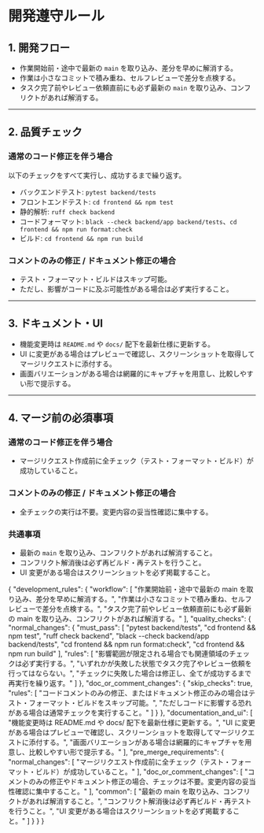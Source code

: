 # 開発遵守ルール

## 1. 開発フロー
- 作業開始前・途中で最新の `main` を取り込み、差分を早めに解消する。  
- 作業は小さなコミットで積み重ね、セルフレビューで差分を点検する。  
- タスク完了前やレビュー依頼直前にも必ず最新の `main` を取り込み、コンフリクトがあれば解消する。  

---

## 2. 品質チェック

### 通常のコード修正を伴う場合
以下のチェックをすべて実行し、成功するまで繰り返す。  
- バックエンドテスト: `pytest backend/tests`  
- フロントエンドテスト: `cd frontend && npm test`  
- 静的解析: `ruff check backend`  
- コードフォーマット: `black --check backend/app backend/tests`、`cd frontend && npm run format:check`  
- ビルド: `cd frontend && npm run build`  

### コメントのみの修正 / ドキュメント修正の場合
- テスト・フォーマット・ビルドはスキップ可能。  
- ただし、影響がコードに及ぶ可能性がある場合は必ず実行すること。  

---

## 3. ドキュメント・UI
- 機能変更時は `README.md` や `docs/` 配下を最新仕様に更新する。  
- UI に変更がある場合はプレビューで確認し、スクリーンショットを取得してマージリクエストに添付する。  
- 画面バリエーションがある場合は網羅的にキャプチャを用意し、比較しやすい形で提示する。  

---

## 4. マージ前の必須事項

### 通常のコード修正を伴う場合
- マージリクエスト作成前に全チェック（テスト・フォーマット・ビルド）が成功していること。  

### コメントのみの修正 / ドキュメント修正の場合
- 全チェックの実行は不要。変更内容の妥当性確認に集中する。  

### 共通事項
- 最新の `main` を取り込み、コンフリクトがあれば解消すること。  
- コンフリクト解消後は必ず再ビルド・再テストを行うこと。  
- UI 変更がある場合はスクリーンショットを必ず掲載すること。  



{
  "development_rules": {
    "workflow": [
      "作業開始前・途中で最新の main を取り込み、差分を早めに解消する。",
      "作業は小さなコミットで積み重ね、セルフレビューで差分を点検する。",
      "タスク完了前やレビュー依頼直前にも必ず最新の main を取り込み、コンフリクトがあれば解消する。"
    ],
    "quality_checks": {
      "normal_changes": {
        "must_pass": [
          "pytest backend/tests",
          "cd frontend && npm test",
          "ruff check backend",
          "black --check backend/app backend/tests",
          "cd frontend && npm run format:check",
          "cd frontend && npm run build"
        ],
        "rules": [
          "影響範囲が限定される場合でも関連領域のチェックは必ず実行する。",
          "いずれかが失敗した状態でタスク完了やレビュー依頼を行ってはならない。",
          "チェックに失敗した場合は修正し、全てが成功するまで再実行を繰り返す。"
        ]
      },
      "doc_or_comment_changes": {
        "skip_checks": true,
        "rules": [
          "コードコメントのみの修正、またはドキュメント修正のみの場合はテスト・フォーマット・ビルドをスキップ可能。",
          "ただしコードに影響する恐れがある場合は通常チェックを実行すること。"
        ]
      }
    },
    "documentation_and_ui": [
      "機能変更時は README.md や docs/ 配下を最新仕様に更新する。",
      "UI に変更がある場合はプレビューで確認し、スクリーンショットを取得してマージリクエストに添付する。",
      "画面バリエーションがある場合は網羅的にキャプチャを用意し、比較しやすい形で提示する。"
    ],
    "pre_merge_requirements": {
      "normal_changes": [
        "マージリクエスト作成前に全チェック（テスト・フォーマット・ビルド）が成功していること。"
      ],
      "doc_or_comment_changes": [
        "コメントのみの修正やドキュメント修正の場合、チェックは不要。変更内容の妥当性確認に集中すること。"
      ],
      "common": [
        "最新の main を取り込み、コンフリクトがあれば解消すること。",
        "コンフリクト解消後は必ず再ビルド・再テストを行うこと。",
        "UI 変更がある場合はスクリーンショットを必ず掲載すること。"
      ]
    }
  }
}
